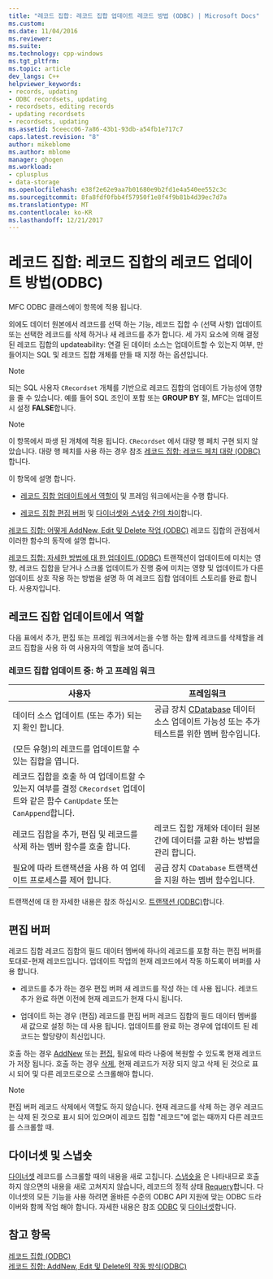 ```yaml
---
title: "레코드 집합: 레코드 집합 업데이트 레코드 방법 (ODBC) | Microsoft Docs"
ms.custom: 
ms.date: 11/04/2016
ms.reviewer: 
ms.suite: 
ms.technology: cpp-windows
ms.tgt_pltfrm: 
ms.topic: article
dev_langs: C++
helpviewer_keywords:
- records, updating
- ODBC recordsets, updating
- recordsets, editing records
- updating recordsets
- recordsets, updating
ms.assetid: 5ceecc06-7a86-43b1-93db-a54fb1e717c7
caps.latest.revision: "8"
author: mikeblome
ms.author: mblome
manager: ghogen
ms.workload:
- cplusplus
- data-storage
ms.openlocfilehash: e38f2e62e9aa7b01680e9b2fd1e4a540ee552c3c
ms.sourcegitcommit: 8fa8fdf0fbb4f57950f1e8f4f9b81b4d39ec7d7a
ms.translationtype: MT
ms.contentlocale: ko-KR
ms.lasthandoff: 12/21/2017
---
```

# <a name="recordset-how-recordsets-update-records-odbc"></a>레코드 집합: 레코드 집합의 레코드 업데이트 방법(ODBC)
MFC ODBC 클래스에이 항목에 적용 됩니다.  
  
 외에도 데이터 원본에서 레코드를 선택 하는 기능, 레코드 집합 수 (선택 사항) 업데이트 또는 선택한 레코드를 삭제 하거나 새 레코드를 추가 합니다. 세 가지 요소에 의해 결정 된 레코드 집합의 updateability: 연결 된 데이터 소스는 업데이트할 수 있는지 여부, 만들어지는 SQL 및 레코드 집합 개체를 만들 때 지정 하는 옵션입니다.  
  
> [!NOTE]
>  되는 SQL 사용자 `CRecordset` 개체를 기반으로 레코드 집합의 업데이트 가능성에 영향을 줄 수 있습니다. 예를 들어 SQL 조인이 포함 또는 **GROUP BY** 절, MFC는 업데이트 시 설정 **FALSE**합니다.  
  
> [!NOTE]
>  이 항목에서 파생 된 개체에 적용 됩니다. `CRecordset` 에서 대량 행 페치 구현 되지 않았습니다. 대량 행 페치를 사용 하는 경우 참조 [레코드 집합: 레코드 페치 대량 (ODBC)](../../data/odbc/recordset-fetching-records-in-bulk-odbc.md)합니다.  
  
 이 항목에 설명 합니다.  
  
-   [레코드 집합 업데이트에서 역할이](#_core_your_role_in_recordset_updating) 및 프레임 워크에서는을 수행 합니다.  
  
-   [레코드 집합 편집 버퍼](#_core_the_edit_buffer) 및 [다이너셋와 스냅숏 간의 차이](#_core_dynasets_and_snapshots)합니다.  
  
 [레코드 집합: 어떻게 AddNew, Edit 및 Delete 작업 (ODBC)](../../data/odbc/recordset-how-addnew-edit-and-delete-work-odbc.md) 레코드 집합의 관점에서 이러한 함수의 동작에 설명 합니다.  
  
 [레코드 집합: 자세한 방법에 대 한 업데이트 (ODBC)](../../data/odbc/recordset-more-about-updates-odbc.md) 트랜잭션이 업데이트에 미치는 영향, 레코드 집합을 닫거나 스크롤 업데이트가 진행 중에 미치는 영향 및 업데이트가 다른 업데이트 상호 작용 하는 방법을 설명 하 여 레코드 집합 업데이트 스토리를 완료 합니다. 사용자입니다.  
  
##  <a name="_core_your_role_in_recordset_updating"></a>레코드 집합 업데이트에서 역할  
 다음 표에서 추가, 편집 또는 프레임 워크에서는을 수행 하는 함께 레코드를 삭제할을 레코드 집합을 사용 하 여 사용자의 역할을 보여 줍니다.  
  
### <a name="recordset-updating-you-and-the-framework"></a>레코드 집합 업데이트 중: 하 고 프레임 워크  
  
|사용자|프레임워크|  
|---------|-------------------|  
|데이터 소스 업데이트 (또는 추가) 되는지 확인 합니다.|공급 장치 [CDatabase](../../mfc/reference/cdatabase-class.md) 데이터 소스 업데이트 가능성 또는 추가 테스트를 위한 멤버 함수입니다.|  
|(모든 유형)의 레코드를 업데이트할 수 있는 집합을 엽니다.||  
|레코드 집합을 호출 하 여 업데이트할 수 있는지 여부를 결정 `CRecordset` 업데이트와 같은 함수 `CanUpdate` 또는 `CanAppend`합니다.||  
|레코드 집합을 추가, 편집 및 레코드를 삭제 하는 멤버 함수를 호출 합니다.|레코드 집합 개체와 데이터 원본 간에 데이터를 교환 하는 방법을 관리 합니다.|  
|필요에 따라 트랜잭션을 사용 하 여 업데이트 프로세스를 제어 합니다.|공급 장치 `CDatabase` 트랜잭션을 지원 하는 멤버 함수입니다.|  
  
 트랜잭션에 대 한 자세한 내용은 참조 하십시오. [트랜잭션 (ODBC)](../../data/odbc/transaction-odbc.md)합니다.  
  
##  <a name="_core_the_edit_buffer"></a>편집 버퍼  
 레코드 집합 레코드 집합의 필드 데이터 멤버에 하나의 레코드를 포함 하는 편집 버퍼를 토대로-현재 레코드입니다. 업데이트 작업의 현재 레코드에서 작동 하도록이 버퍼를 사용 합니다.  
  
-   레코드를 추가 하는 경우 편집 버퍼 새 레코드를 작성 하는 데 사용 됩니다. 레코드 추가 완료 하면 이전에 현재 레코드가 현재 다시 됩니다.  
  
-   업데이트 하는 경우 (편집) 레코드를 편집 버퍼 레코드 집합의 필드 데이터 멤버를 새 값으로 설정 하는 데 사용 됩니다. 업데이트를 완료 하는 경우에 업데이트 된 레코드는 할당량이 최신입니다.  
  
 호출 하는 경우 [AddNew](../../mfc/reference/crecordset-class.md#addnew) 또는 [편집](../../mfc/reference/crecordset-class.md#edit), 필요에 따라 나중에 복원할 수 있도록 현재 레코드가 저장 됩니다. 호출 하는 경우 [삭제](../../mfc/reference/crecordset-class.md#delete), 현재 레코드가 저장 되지 않고 삭제 된 것으로 표시 되어 및 다른 레코드로으로 스크롤해야 합니다.  
  
> [!NOTE]
>  편집 버퍼 레코드 삭제에서 역할도 하지 않습니다. 현재 레코드를 삭제 하는 경우 레코드는 삭제 된 것으로 표시 되어 있으며이 레코드 집합 "레코드"에 없는 때까지 다른 레코드를 스크롤할 때.  
  
##  <a name="_core_dynasets_and_snapshots"></a>다이너셋 및 스냅숏  
 [다이너셋](../../data/odbc/dynaset.md) 레코드를 스크롤할 때의 내용을 새로 고칩니다. [스냅숏을](../../data/odbc/snapshot.md) 은 나타내므로 호출 하지 않으면의 내용을 새로 고쳐지지 않습니다, 레코드의 정적 상태 [Requery](../../mfc/reference/crecordset-class.md#requery)합니다. 다이너셋의 모든 기능을 사용 하려면 올바른 수준의 ODBC API 지원에 맞는 ODBC 드라이버와 함께 작업 해야 합니다. 자세한 내용은 참조 [ODBC](../../data/odbc/odbc-basics.md) 및 [다이너셋](../../data/odbc/dynaset.md)합니다.  
  
## <a name="see-also"></a>참고 항목  
 [레코드 집합 (ODBC)](../../data/odbc/recordset-odbc.md)   
 [레코드 집합: AddNew, Edit 및 Delete의 작동 방식(ODBC)](../../data/odbc/recordset-how-addnew-edit-and-delete-work-odbc.md)